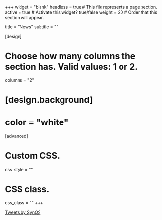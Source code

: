 +++
widget = "blank"
headless = true  # This file represents a page section.
active = true  # Activate this widget? true/false
weight = 20  # Order that this section will appear.

title = "News"
subtitle = ""

[design]
  # Choose how many columns the section has. Valid values: 1 or 2.
  columns = "2"

# [design.background]
#   color = "white"

[advanced]
 # Custom CSS.
 css_style = ""

 # CSS class.
 css_class = ""
+++

<a class="twitter-timeline" data-height="600" data-width="400" data-chrome="transparent" href="https://twitter.com/synqs">Tweets by SynQS</a> <script async src="https://platform.twitter.com/widgets.js" charset="utf-8"></script>
